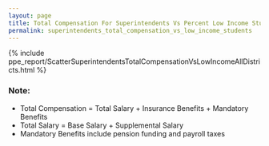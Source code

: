 ```yaml
---
layout: page
title: Total Compensation For Superintendents Vs Percent Low Income Students
permalink: superintendents_total_compensation_vs_low_income_students
---
```



{% include ppe_report/ScatterSuperintendentsTotalCompensationVsLowIncomeAllDistricts.html %}

### Note:
- Total Compensation = Total Salary + Insurance Benefits + Mandatory Benefits
- Total Salary = Base Salary + Supplemental Salary
- Mandatory Benefits include pension funding and payroll taxes

